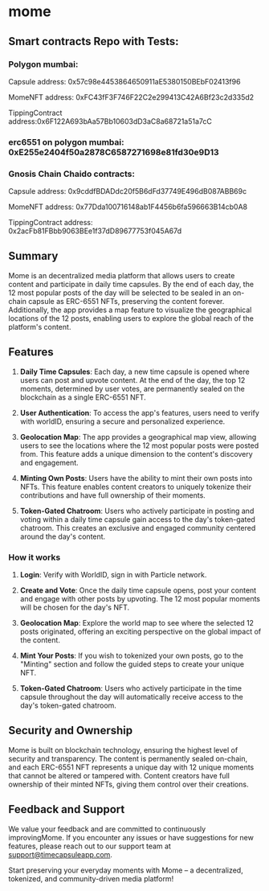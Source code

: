 # mome

## Smart contracts Repo with Tests:

### Polygon mumbai:

Capsule address: 0x57c98e4453864650911aE5380150BEbF02413f96
    
MomeNFT address: 0xFC43fF3F746F22C2e299413C42A6Bf23c2d335d2

TippingContract address:0x6F122A693bAa57Bb10603dD3aC8a68721a51a7cC

### erc6551 on polygon mumbai: 0xE255e2404f50a2878C6587271698e81fd30e9D13

### Gnosis Chain Chaido contracts:

Capsule address: 0x9cddfBDADdc20f5B6dFd37749E496dB087ABB69c
    
MomeNFT address: 0x77Dda100716148ab1F4456b6fa596663B14cb0A8

TippingContract address: 0x2acFb81FBbb9063BEe1f37dD89677753f045A67d



## Summary

Mome is an decentralized media platform that allows users to create content and participate in daily time capsules. By the end of each day, the 12 most popular posts of the day will be selected to be sealed in an on-chain capsule as ERC-6551 NFTs, preserving the content forever. Additionally, the app provides a map feature to visualize the geographical locations of the 12 posts, enabling users to explore the global reach of the platform's content.

## Features

1. **Daily Time Capsules**: Each day, a new time capsule is opened where users can post and upvote content. At the end of the day, the top 12 moments, determined by user votes, are permanently sealed on the blockchain as a single ERC-6551 NFT.

2. **User Authentication**: To access the app's features, users need to verify with worldID, ensuring a secure and personalized experience.

4. **Geolocation Map**: The app provides a geographical map view, allowing users to see the locations where the 12 most popular posts were posted from. This feature adds a unique dimension to the content's discovery and engagement.

5. **Minting Own Posts**: Users have the ability to mint their own posts into NFTs. This feature enables content creators to uniquely tokenize their contributions and have full ownership of their moments.

6. **Token-Gated Chatroom**: Users who actively participate in posting and voting within a daily time capsule gain access to the day's token-gated chatroom. This creates an exclusive and engaged community centered around the day's content.

### How it works

1. **Login**: Verify with WorldID, sign in with Particle network.

2. **Create and Vote**: Once the daily time capsule opens, post your content and engage with other posts by upvoting. The 12 most popular moments will be chosen for the day's NFT.

3. **Geolocation Map**: Explore the world map to see where the selected 12 posts originated, offering an exciting perspective on the global impact of the content.

4. **Mint Your Posts**: If you wish to tokenized your own posts, go to the "Minting" section and follow the guided steps to create your unique NFT.

5. **Token-Gated Chatroom**: Users who actively participate in the time capsule throughout the day will automatically receive access to the day's token-gated chatroom.


 ## Security and Ownership

Mome is built on blockchain technology, ensuring the highest level of security and transparency. The content is permanently sealed on-chain, and each ERC-6551 NFT represents a unique day with 12 unique moments that cannot be altered or tampered with. Content creators have full ownership of their minted NFTs, giving them control over their creations.

## Feedback and Support

We value your feedback and are committed to continuously improvingMome. If you encounter any issues or have suggestions for new features, please reach out to our support team at support@timecapsuleapp.com.

Start preserving your everyday moments with Mome – a decentralized, tokenized, and community-driven media platform!
